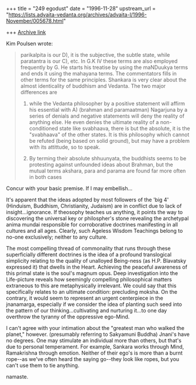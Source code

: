 +++
title = "249 egodust"
date = "1996-11-28"
upstream_url = "https://lists.advaita-vedanta.org/archives/advaita-l/1996-November/005678.html"

+++
[Archive link](https://lists.advaita-vedanta.org/archives/advaita-l/1996-November/005678.html)

Kim Poulsen wrote:
>
>    parikalpita is our D), it is the subjective, the subtle state, while
> paratantra is our C), etc. In G.K IV these terms are also employed frequently
> by G. He starts his treatise by using the maNDuukya terms and ends it using
> the mahayana terms. The commentators fills in other terms for the same
> principles. Shankara is very clear about the almost identicality of
> buddhism and Vedanta.
>    The two major differences are
>
> 1) while the Vedanta philosopher by a positive statement will affirm his
> essential with A) (brahman and paramaatman) Nagarjuna by a series of denials
> and negative statements will deny the reality of anything else. He even denies
> the ultimate reality of a non-conditioned state like svabhaava, there is but
> the absolute, it is the "svabhaava" of the other states.
>   It is this philosophy which cannot be refuted (being based on solid
> ground), but may have a problem with its attittude, so to speak.
>
> 2) By terming their absolute shhuunyata, the buddhists seems to be
> protesting against unfounded ideas about Brahman, but the mutual terms
> akshara, para and parama are found far more often in both cases
>

Concur with your basic premise.  If I may embellish...

It's apparent that the ideas adopted by most followers of the 'big 4'
(Hinduism, Buddhism, Christianity, Judaism) are in conflict due to lack of
insight...ignorance.  If theosophy teaches us anything, it points the way to
discovering the universal key or philospher's stone revealing the archetypal
anima mundai responsible for corroborative doctrines manifesting in all
cultures and all ages.  Clearly, such Ageless Wisdom Teachings belong to
no-one exclusively; neither to any culture.

The most compelling thread of commonality that runs through these superficially
different doctrines is the idea of a profound translogical simplicity relating
to the quality of unalloyed Being-ness (as H.P. Blavatsky expressed it) that
dwells in the Heart.  Achieving the peaceful awareness of this primal state
is the soul's magnum opus.  Deep investigation into the Life-picture reveals
how seemingly compelling philosophical matters extraneous to this are
metaphysically irrelevant.  We could say that this specifically relates to an
ultimate condition: precluding moksha.  On the contrary, it would seem to
represent an urgent centerpiece in the jnanamarga, especially if we consider
the idea of planting such seed into the pattern of our thinking...cultivating
and nurturing it...to one day overthrow the tyranny of the oppressive ego-Mind.

I can't agree with your intimation about the "greatest man who walked the
planet," however. (presumably referring to Sakyamuni Buddha)  Jnani's have no
degrees.  One may stimulate an individual more than others, but that's due to
personal temperament.  For example, Sankara works through Mind, Ramakrishna
through emotion.  Neither of their ego's is more than a burnt rope--as we've
often heard the saying go--they look like ropes, but you can't use them to tie
anything.

namaste.

